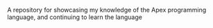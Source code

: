 A repository for showcasing my knowledge of the Apex programming language, and continuing to learn the language
